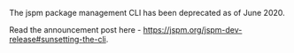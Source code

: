 The jspm package management CLI has been deprecated as of June 2020.

Read the announcement post here - https://jspm.org/jspm-dev-release#sunsetting-the-cli.
